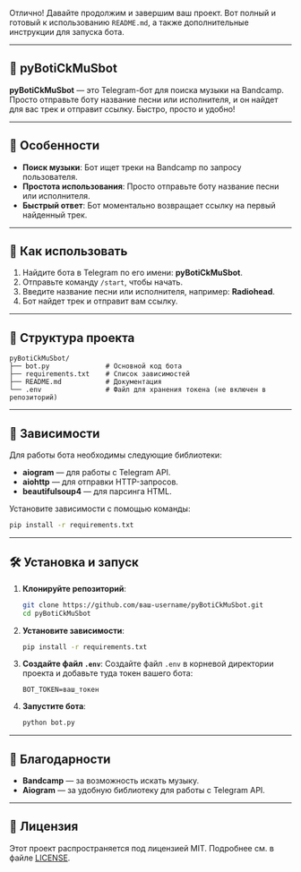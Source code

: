 Отлично! Давайте продолжим и завершим ваш проект. Вот полный и готовый к использованию `README.md`, а также дополнительные инструкции для запуска бота.

---

## 🎵 pyBotiCkMuSbot

**pyBotiCkMuSbot** — это Telegram-бот для поиска музыки на Bandcamp. Просто отправьте боту название песни или исполнителя, и он найдет для вас трек и отправит ссылку. Быстро, просто и удобно!

---

## 🚀 Особенности

- **Поиск музыки**: Бот ищет треки на Bandcamp по запросу пользователя.
- **Простота использования**: Просто отправьте боту название песни или исполнителя.
- **Быстрый ответ**: Бот моментально возвращает ссылку на первый найденный трек.

---

## 🎯 Как использовать

1. Найдите бота в Telegram по его имени: **pyBotiCkMuSbot**.
2. Отправьте команду `/start`, чтобы начать.
3. Введите название песни или исполнителя, например: **Radiohead**.
4. Бот найдет трек и отправит вам ссылку.

---

## 📂 Структура проекта

```
pyBotiCkMuSbot/
├── bot.py              # Основной код бота
├── requirements.txt    # Список зависимостей
├── README.md           # Документация
└── .env                # Файл для хранения токена (не включен в репозиторий)
```

---

## 📝 Зависимости

Для работы бота необходимы следующие библиотеки:

- **aiogram** — для работы с Telegram API.
- **aiohttp** — для отправки HTTP-запросов.
- **beautifulsoup4** — для парсинга HTML.

Установите зависимости с помощью команды:

```bash
pip install -r requirements.txt
```

---

## 🛠️ Установка и запуск

1. **Клонируйте репозиторий**:
   ```bash
   git clone https://github.com/ваш-username/pyBotiCkMuSbot.git
   cd pyBotiCkMuSbot
   ```

2. **Установите зависимости**:
   ```bash
   pip install -r requirements.txt
   ```

3. **Создайте файл `.env`**:
   Создайте файл `.env` в корневой директории проекта и добавьте туда токен вашего бота:
   ```
   BOT_TOKEN=ваш_токен
   ```

4. **Запустите бота**:
   ```bash
   python bot.py
   ```

---

## 🙏 Благодарности

- **Bandcamp** — за возможность искать музыку.
- **Aiogram** — за удобную библиотеку для работы с Telegram API.

---

## 📄 Лицензия

Этот проект распространяется под лицензией MIT. Подробнее см. в файле [LICENSE](LICENSE).

